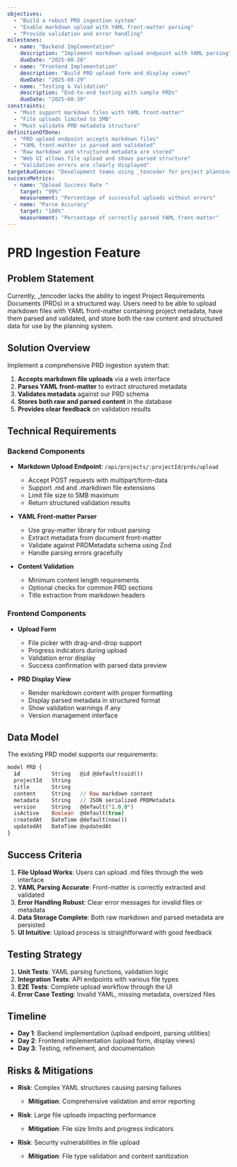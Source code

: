 ```yaml
---
objectives:
  - "Build a robust PRD ingestion system"
  - "Enable markdown upload with YAML front-matter parsing"
  - "Provide validation and error handling"
milestones:
  - name: "Backend Implementation"
    description: "Implement markdown upload endpoint with YAML parsing"
    dueDate: "2025-08-28"
  - name: "Frontend Implementation"
    description: "Build PRD upload form and display views"
    dueDate: "2025-08-29"
  - name: "Testing & Validation"
    description: "End-to-end testing with sample PRDs"
    dueDate: "2025-08-30"
constraints:
  - "Must support markdown files with YAML front-matter"
  - "File uploads limited to 5MB"
  - "Must validate PRD metadata structure"
definitionOfDone:
  - "PRD upload endpoint accepts markdown files"
  - "YAML front-matter is parsed and validated"
  - "Raw markdown and structured metadata are stored"
  - "Web UI allows file upload and shows parsed structure"
  - "Validation errors are clearly displayed"
targetAudience: "Development teams using _tencoder for project planning"
successMetrics:
  - name: "Upload Success Rate "
    target: "99%"
    measurement: "Percentage of successful uploads without errors"
  - name: "Parse Accuracy"
    target: "100%"
    measurement: "Percentage of correctly parsed YAML front-matter"
---
```


# PRD Ingestion Feature

## Problem Statement

Currently, \_tencoder lacks the ability to ingest Project Requirements Documents (PRDs) in a structured way. Users need to be able to upload markdown files with YAML front-matter containing project metadata, have them parsed and validated, and store both the raw content and structured data for use by the planning system.

## Solution Overview

Implement a comprehensive PRD ingestion system that:

1. **Accepts markdown file uploads** via a web interface
2. **Parses YAML front-matter** to extract structured metadata
3. **Validates metadata** against our PRD schema
4. **Stores both raw and parsed content** in the database
5. **Provides clear feedback** on validation results

## Technical Requirements

### Backend Components

- **Markdown Upload Endpoint**: `/api/projects/:projectId/prds/upload`
  - Accept POST requests with multipart/form-data
  - Support .md and .markdown file extensions
  - Limit file size to 5MB maximum
  - Return structured validation results

- **YAML Front-matter Parser**
  - Use gray-matter library for robust parsing
  - Extract metadata from document front-matter
  - Validate against PRDMetadata schema using Zod
  - Handle parsing errors gracefully

- **Content Validation**
  - Minimum content length requirements
  - Optional checks for common PRD sections
  - Title extraction from markdown headers

### Frontend Components

- **Upload Form**
  - File picker with drag-and-drop support
  - Progress indicators during upload
  - Validation error display
  - Success confirmation with parsed data preview

- **PRD Display View**
  - Render markdown content with proper formatting
  - Display parsed metadata in structured format
  - Show validation warnings if any
  - Version management interface

## Data Model

The existing PRD model supports our requirements:

```sql
model PRD {
  id          String   @id @default(cuid())
  projectId   String
  title       String
  content     String   // Raw markdown content
  metadata    String   // JSON serialized PRDMetadata
  version     String   @default("1.0.0")
  isActive    Boolean  @default(true)
  createdAt   DateTime @default(now())
  updatedAt   DateTime @updatedAt
}
```

## Success Criteria

1. **File Upload Works**: Users can upload .md files through the web interface
2. **YAML Parsing Accurate**: Front-matter is correctly extracted and validated
3. **Error Handling Robust**: Clear error messages for invalid files or metadata
4. **Data Storage Complete**: Both raw markdown and parsed metadata are persisted
5. **UI Intuitive**: Upload process is straightforward with good feedback

## Testing Strategy

1. **Unit Tests**: YAML parsing functions, validation logic
2. **Integration Tests**: API endpoints with various file types
3. **E2E Tests**: Complete upload workflow through the UI
4. **Error Case Testing**: Invalid YAML, missing metadata, oversized files

## Timeline

- **Day 1**: Backend implementation (upload endpoint, parsing utilities)
- **Day 2**: Frontend implementation (upload form, display views)
- **Day 3**: Testing, refinement, and documentation

## Risks & Mitigations

- **Risk**: Complex YAML structures causing parsing failures
  - **Mitigation**: Comprehensive validation and error reporting

- **Risk**: Large file uploads impacting performance
  - **Mitigation**: File size limits and progress indicators

- **Risk**: Security vulnerabilities in file upload
  - **Mitigation**: File type validation and content sanitization
